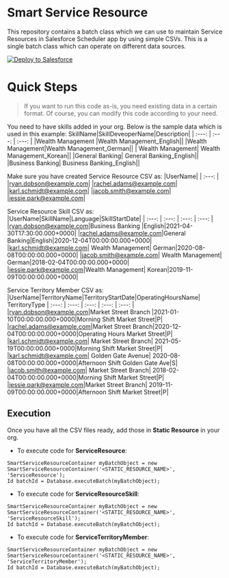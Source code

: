 # Smart Service Resource
This repository contains a batch class which we can use to maintain Service Resources in Salesforce Scheduler app by using simple CSVs. This is a single batch class which can operate on different data sources.

<a href="https://githubsfdeploy.herokuapp.com">
  <img alt="Deploy to Salesforce"
       src="https://raw.githubusercontent.com/afawcett/githubsfdeploy/master/deploy.png">
</a>

# Quick Steps
>If you want to run this code as-is, you need existing data in a certain format. Of course, you can modify this code according to your need.

You need to have skills added in your org. Below is the sample data which is used in this example:
SkillName|SkillDeveoperName|Description| 
| :---: | :---: | :---: | 
|Wealth Management |Wealth Management_English||
|Wealth Management|Wealth Management_German||
| Wealth Management| Wealth Management_Korean||
|General Banking| General Banking_English||
|Business Banking| Business Banking_English||

Make sure you have created Service Resource CSV as:
|UserName| 
| :---: | 
|ryan.dobson@example.com|
|rachel.adams@example.com|
|karl.schmidt@example.com|
|jacob.smith@example.com|
|jessie.park@example.com|

Service Resource Skill CSV as:
|UserName|SkillName|Language|SkillStartDate| 
| :---: | :---: | :---: | :---: | 
|ryan.dobson@example.com|Business Banking |English|2021-04-30T17:30:00.000+0000|
|rachel.adams@example.com|General Banking|English|2020-12-04T00:00:00.000+0000|
|karl.schmidt@example.com| Wealth Management| German|2020-08-08T00:00:00.000+0000|
|jacob.smith@example.com|  Wealth Management| German|2018-02-04T00:00:00.000+0000|
|jessie.park@example.com|Wealth Management| Korean|2019-11-09T00:00:00.000+0000|

Service Territory Member CSV as:
|UserName|TerritoryName|TerritoryStartDate|OperatingHoursName| TerritoryType
| :---: | :---: | :---: | :---: | :---: | 
|ryan.dobson@example.com|Market Street Branch |2021-01-10T00:00:00.000+0000|Morning Shift Market Street|P|
|rachel.adams@example.com|Market Street Branch|2020-12-04T00:00:00.000+0000|Operating Hours Market Street|P|
|karl.schmidt@example.com| Market Street Branch| 2021-05-19T00:00:00.000+0000|Morning Shift Market Street|P|
|karl.schmidt@example.com| Golden Gate Avenue| 2020-08-08T00:00:00.000+0000|Afternoon Shift Golden Gate Ave|S|
|jacob.smith@example.com|  Market Street Branch| 2018-02-04T00:00:00.000+0000|Morning Shift Market Street|P|
|jessie.park@example.com|Market Street Branch| 2019-11-09T00:00:00.000+0000|Afternoon Shift Market Street|P|

## Execution

Once you have all the CSV files ready, add those in **Static Resource** in your org. 
- To execute code for **ServiceResource**:

```apex
SmartServiceResourceContainer myBatchObject = new SmartServiceResourceContainer('<STATIC_RESOURCE_NAME>', 'ServiceResource'); 
Id batchId = Database.executeBatch(myBatchObject);
```

- To execute code for **ServiceResourceSkill**:

```apex
SmartServiceResourceContainer myBatchObject = new SmartServiceResourceContainer('<STATIC_RESOURCE_NAME>', 'ServiceResourceSkill'); 
Id batchId = Database.executeBatch(myBatchObject);
```

- To execute code for **ServiceTerritoryMember**:

```apex
SmartServiceResourceContainer myBatchObject = new SmartServiceResourceContainer('<STATIC_RESOURCE_NAME>', 'ServiceTerritoryMember'); 
Id batchId = Database.executeBatch(myBatchObject);
```
